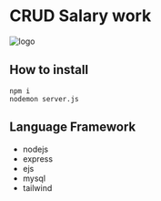 # CRUD Salary work

![logo](https://cdn.discordapp.com/attachments/1198124910950752288/1201734518361559111/image.png?ex=65cae57c&is=65b8707c&hm=91f59d0eaa567f088e33b05c9bdbfc20f394449b98f561d30a2cc2f6b39d1442&)

## How to install
```
npm i
nodemon server.js
```

## Language Framework
* nodejs
* express
* ejs
* mysql
* tailwind

